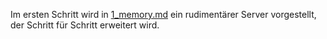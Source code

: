 Im ersten Schritt wird in [1_memory.md](./1_memory.md) ein
rudimentärer Server vorgestellt, der Schritt für Schritt erweitert wird.
